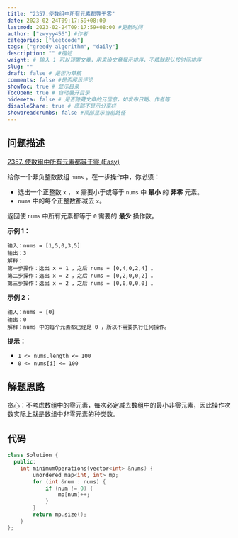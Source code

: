 ```yaml
---
title: "2357.使数组中所有元素都等于零"
date: 2023-02-24T09:17:59+08:00
lastmod: 2023-02-24T09:17:59+08:00 #更新时间
author: ["zwyyy456"] #作者
categories: ["leetcode"]
tags: ["greedy algorithm", "daily"]
description: "" #描述
weight: # 输入 1 可以顶置文章，用来给文章展示排序，不填就默认按时间排序
slug: ""
draft: false # 是否为草稿
comments: false #是否展示评论
showToc: true # 显示目录
TocOpen: true # 自动展开目录
hidemeta: false # 是否隐藏文章的元信息，如发布日期、作者等
disableShare: true # 底部不显示分享栏
showbreadcrumbs: false #顶部显示当前路径
---
```

## 问题描述
[2357. 使数组中所有元素都等于零 (Easy)](https://leetcode.cn/problems/make-array-zero-by-subtracting-equal-amounts/)

给你一个非负整数数组 `nums` 。在一步操作中，你必须：

- 选出一个正整数 `x` ， `x` 需要小于或等于 `nums` 中 **最小** 的 **非零** 元素。
- `nums` 中的每个正整数都减去 `x`。

返回使 `nums` 中所有元素都等于 `0` 需要的 **最少** 操作数。

**示例 1：**

```
输入：nums = [1,5,0,3,5]
输出：3
解释：
第一步操作：选出 x = 1 ，之后 nums = [0,4,0,2,4] 。
第二步操作：选出 x = 2 ，之后 nums = [0,2,0,0,2] 。
第三步操作：选出 x = 2 ，之后 nums = [0,0,0,0,0] 。
```

**示例 2：**

```
输入：nums = [0]
输出：0
解释：nums 中的每个元素都已经是 0 ，所以不需要执行任何操作。

```

**提示：**

- `1 <= nums.length <= 100`
- `0 <= nums[i] <= 100`

## 解题思路
贪心：不考虑数组中的零元素，每次必定减去数组中的最小非零元素，因此操作次数实际上就是数组中非零元素的种类数。

## 代码
```cpp
class Solution {
  public:
    int minimumOperations(vector<int> &nums) {
        unordered_map<int, int> mp;
        for (int &num : nums) {
            if (num != 0) {
                mp[num]++;
            }
        }
        return mp.size();
    }
};
```
